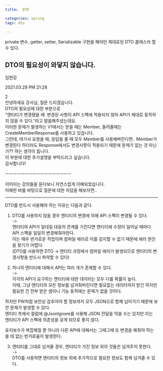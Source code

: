 ```yaml
---
title:  DTO

categories: spring 
tags: dto
 
---
```


  
  
  
  
  
  
  
  
private 변수, getter, setter, Serializable 구현을 해야만 제대로된  DTO 클래스라 할 수 있다.  
  
  
  
## DTO의 필요성이 와닿지 않습니다.  
임현강  
  
2021.03.29 PM 21:28  
  
  
2  
안녕하세요 강사님, 질문 드리겠습니다.  
DTO의 필요성에 대한 부분으로  
"엔티티가 변경됐을 때  변경된 사항이 API 스펙에 적용되지 않아 API가 제대로 동작하지 않을 수 있다."라고 말씀해주셨는데요.  
이러한 문제가 발생하는 V1에서는 받을 때는 Member, 돌려줄때는 CreateMemberResponse를 사용하고 있습니다.  
그런데, 여기서 요청을 때, 응답을 줄 때 모두 Member를 사용해버린다면.. Member가 변경된다 하더라도 Response에서도 변경사항이 적용되기 때문에 문제가 없는 것 아닌가?? 하는 생각이 듭니다.  
이 부분에 대한 추가설명을 부탁드리고 싶습니다.  
감사합니다!  
  
ㅡㅡㅡㅡㅡㅡㅡㅡㅡㅡㅡㅡㅡㅡㅡㅡㅡ  
  
  
이어지는 강의들을 듣다보니 자연스럽게 이해되었습니다.  
이해한 바를 바탕으로 질문에 대한 자답을 해보자면..  
  
- - - -  
DTO를 반드시 사용해야 하는 이유는 다음과 같다.  
  
  
  
1. DTO를 사용하지 않을 경우 엔티티의 변경에 의해 API 스펙이 변경될 수 있다.  
->  
엔티티와 API가 일대일 대응의 관계를 가진다면 엔티티에 수정이 일어날 때마다 API 스펙을 일일히 변경해줘야한다.  
이는 매우 번거로운 작업이며 컴파일 에러로 이를 감지할 수 없기 때문에 에러 원인을 찾기가 어렵다.  
(DTO를 사용하면 DTO -> 엔티티 과정에서 컴파일 에러가 발생되므로 엔티티의 변경사항을 반드시 파악할 수 있다)  
  
  
  
2. 하나의 엔티티에 대해서 API는 여러 개가 존재할 수 있다.  
->  
각각의 API가 요구하는 엔티티에 대한 데이터는 모두 다를 확률이 높다.  
이때, 그냥 엔티티의 모든 정보를 넘겨줘버린다면 필요없는 데이터까지 받긴 하지만 필요한 건 전부 받은 셈이니 기능 동작에는 문제가 없을 것이다.  
  
하지만 PW처럼 보안상 감추어야 할 정보까지 모두 JSON으로 함께 넘어가기 때문에 보안 문제가 발생할 수 있다.  
엔티티 측에서 컬럼에 @JsonIgnore를 사용해 JSON 전달을 막을 수는 있지만 이는 엔티티가 API 스펙에 의존성을 갖게 되므로 좋지 않다.  
  
유지보수가 복잡해질 뿐 아니라 다른 API에 대해서는 그때그때 또 변경을 해줘야 하는 쓸 데 없는 번거로움이 발생한다.  
  
  
  
3. 엔티티를 그대로 넘겨줄 경우, 엔티티가 가진 정보 외의 것들은 넘겨주지 못한다.  
->  
DTO를 사용하면 엔티티의 정보 외에 추가적으로 필요한 정보도 함께 넘겨줄 수 있다.  
